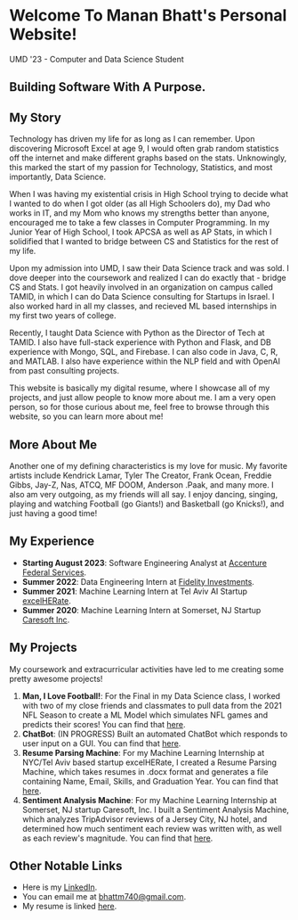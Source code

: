 # Welcome To Manan Bhatt's Personal Website!
UMD '23 - Computer and Data Science Student
## Building Software With A Purpose.
## My Story
Technology has driven my life for as long as I can remember. Upon discovering Microsoft Excel at age 9, I would often grab random statistics off the internet and make different graphs based on the stats. Unknowingly, this marked the start of my passion for Technology, Statistics, and most importantly, Data Science.

When I was having my existential crisis in High School trying to decide what I wanted to do when I got older (as all High Schoolers do), my Dad who works in IT, and my Mom who knows my strengths better than anyone, encouraged me to take a few classes in Computer Programming. In my Junior Year of High School, I took APCSA as well as AP Stats, in which I solidified that I wanted to bridge between CS and Statistics for the rest of my life. 

Upon my admission into UMD, I saw their Data Science track and was sold. I dove deeper into the coursework and realized I can do exactly that - bridge CS and Stats. I got heavily involved in an organization on campus called TAMID, in which I can do Data Science consulting for Startups in Israel. I also worked hard in all my classes, and recieved ML based internships in my first two years of college.

Recently, I taught Data Science with Python as the Director of Tech at TAMID. I also have full-stack experience with Python and Flask, and DB experience with Mongo, SQL, and Firebase. I can also code in Java, C, R, and MATLAB. I also have experience within the NLP field and with OpenAI from past consulting projects. 

This website is basically my digital resume, where I showcase all of my projects, and just allow people to know more about me. I am a very open person, so for those curious about me, feel free to browse through this website, so you can learn more about me!

## More About Me
Another one of my defining characteristics is my love for music. My favorite artists include Kendrick Lamar, Tyler The Creator, Frank Ocean, Freddie Gibbs, Jay-Z, Nas, ATCQ, MF DOOM, Anderson .Paak, and many more. I also am very outgoing, as my friends will all say. I enjoy dancing, singing, playing and watching Football (go Giants!) and Basketball (go Knicks!), and just having a good time!

## My Experience
- **Starting August 2023**: Software Engineering Analyst at [Accenture Federal Services](https://www.accenture.com/us-en/industries/afs-index).
- **Summer 2022**: Data Engineering Intern at [Fidelity Investments](https://www.fidelity.com/).
- **Summer 2021**: Machine Learning Intern at Tel Aviv AI Startup [excelHERate](https://www.excelherate.net/).
- **Summer 2020**: Machine Learning Intern at Somerset, NJ Startup [Caresoft Inc](https://www.caresoftinc.com/).

## My Projects
My coursework and extracurricular activities have led to me creating some pretty awesome projects!
1. **Man, I Love Football!**: For the Final in my Data Science class, I worked with two of my close friends and classmates to pull data from the 2021 NFL Season to create a ML Model which simulates NFL games and predicts their scores! You can find that [here](https://mananbhatt-cmsc320.github.io/).
2. **ChatBot**: (IN PROGRESS) Built an automated ChatBot which responds to user input on a GUI. You can find that [here](https://github.com/mananbhatt5/ChatBot).
3. **Resume Parsing Machine**: For my Machine Learning Internship at NYC/Tel Aviv based startup excelHERate, I created a Resume Parsing Machine, which takes resumes in .docx format and generates a file containing Name, Email, Skills, and Graduation Year. You can find that [here](https://github.com/mananbhatt5/excelHERate).
4. **Sentiment Analysis Machine**: For my Machine Learning Internship at Somerset, NJ startup Caresoft, Inc. I built a Sentiment Analysis Machine, which analyzes TripAdvisor reviews of a Jersey City, NJ hotel, and determined how much sentiment each review was written with, as well as each review's magnitude. You can find that [here](https://github.com/mananbhatt5/caresoft-sentiment-analysis-machine-2020).

## Other Notable Links
- Here is my [LinkedIn](https://www.linkedin.com/in/manan-bhatt-ds626/).
- You can email me at bhattm740@gmail.com.
- My resume is linked [here](https://docs.google.com/document/d/1fG9V7G6QEO_PlapIcJS6B1bXUWcG46vS/view).
